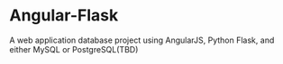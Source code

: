 # Angular-Flask
 A web application database project using AngularJS, Python Flask, and either MySQL or PostgreSQL(TBD)
